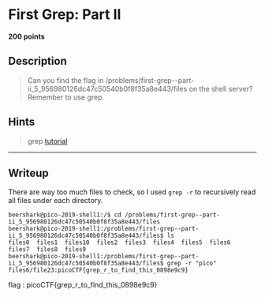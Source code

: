 # First Grep: Part II
**200 points**
## Description
> Can you find the flag in /problems/first-grep--part-ii_5_956980126dc47c50540b0f8f35a8e443/files on the shell server? Remember to use grep.
## Hints
> grep [tutorial](https://ryanstutorials.net/linuxtutorial/grep.php)
---
## Writeup
There are way too much files to check, so I used `grep -r` to recursively read all files under each directory.

```shell
beershark@pico-2019-shell1:/$ cd /problems/first-grep--part-ii_5_956980126dc47c50540b0f8f35a8e443/files
beershark@pico-2019-shell1:/problems/first-grep--part-ii_5_956980126dc47c50540b0f8f35a8e443/files$ ls
files0  files1  files10  files2  files3  files4  files5  files6  files7  files8  files9
beershark@pico-2019-shell1:/problems/first-grep--part-ii_5_956980126dc47c50540b0f8f35a8e443/files$ grep -r "pico"
files6/file23:picoCTF{grep_r_to_find_this_0898e9c9}
```

flag : picoCTF{grep_r_to_find_this_0898e9c9}